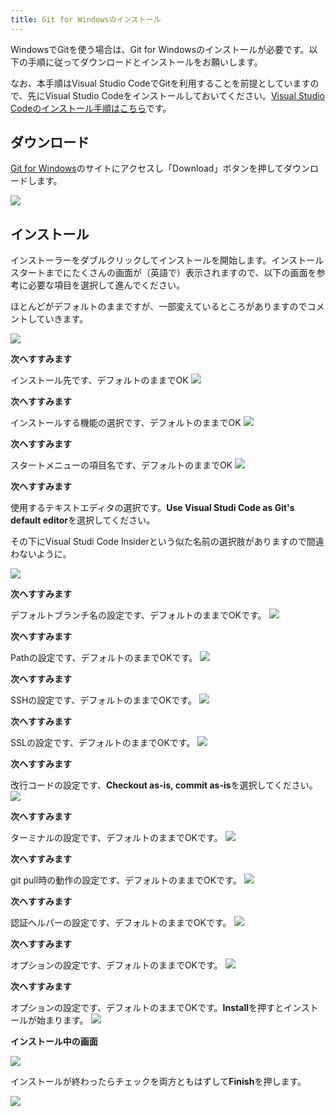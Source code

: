 ```yaml
---
title: Git for Windowsのインストール
---
```

WindowsでGitを使う場合は、Git for Windowsのインストールが必要です。以下の手順に従ってダウンロードとインストールをお願いします。

なお、本手順はVisual Studio CodeでGitを利用することを前提としていますので、先にVisual Studio Codeをインストールしておいてください。[Visual Studio Codeのインストール手順はこちら](/install/visual-studio-code/)です。

## ダウンロード
[Git for Windows](https://gitforwindows.org/)のサイトにアクセスし「Download」ボタンを押してダウンロードします。

![](/images/vscode_git/git-for-windows/1.png)

## インストール
インストーラーをダブルクリックしてインストールを開始します。インストールスタートまでにたくさんの画面が（英語で）表示されますので、以下の画面を参考に必要な項目を選択して進んでください。

ほとんどがデフォルトのままですが、一部変えているところがありますのでコメントしていきます。

![](/images/vscode_git/git-for-windows/2.png)

**次へすすみます**

インストール先です、デフォルトのままでOK
![](/images/vscode_git/git-for-windows/3.png)

**次へすすみます**

インストールする機能の選択です、デフォルトのままでOK
![](/images/vscode_git/git-for-windows/4.png)

**次へすすみます**

スタートメニューの項目名です、デフォルトのままでOK
![](/images/vscode_git/git-for-windows/5.png)

**次へすすみます**

使用するテキストエディタの選択です。**Use Visual Studi Code as Git's default editor**を選択してください。

その下にVisual Studi Code Insiderという似た名前の選択肢がありますので間違わないように。

![](/images/vscode_git/git-for-windows/6.png)

**次へすすみます**

デフォルトブランチ名の設定です、デフォルトのままでOKです。
![](/images/vscode_git/git-for-windows/7.png)

**次へすすみます**

Pathの設定です、デフォルトのままでOKです。
![](/images/vscode_git/git-for-windows/8.png)

**次へすすみます**

SSHの設定です、デフォルトのままでOKです。
![](/images/vscode_git/git-for-windows/9.png)

**次へすすみます**

SSLの設定です、デフォルトのままでOKです。
![](/images/vscode_git/git-for-windows/10.png)

**次へすすみます**

改行コードの設定です、**Checkout as-is, commit as-is**を選択してください。
![](/images/vscode_git/git-for-windows/11.png)

**次へすすみます**

ターミナルの設定です、デフォルトのままでOKです。
![](/images/vscode_git/git-for-windows/12.png)

**次へすすみます**

git pull時の動作の設定です、デフォルトのままでOKです。
![](/images/vscode_git/git-for-windows/13.png)

**次へすすみます**

認証ヘルパーの設定です、デフォルトのままでOKです。
![](/images/vscode_git/git-for-windows/14.png)

**次へすすみます**

オプションの設定です、デフォルトのままでOKです。
![](/images/vscode_git/git-for-windows/15.png)

**次へすすみます**

オプションの設定です、デフォルトのままでOKです。**Install**を押すとインストールが始まります。
![](/images/vscode_git/git-for-windows/16.png)

**インストール中の画面**

![](/images/vscode_git/git-for-windows/17.png)

インストールが終わったらチェックを両方ともはずして**Finish**を押します。

![](/images/vscode_git/git-for-windows/18.png)
